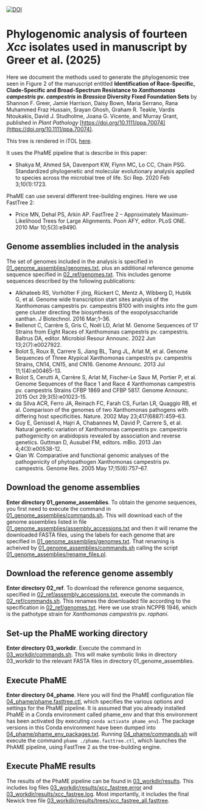 [![DOI](https://zenodo.org/badge/1003917332.svg)](https://doi.org/10.5281/zenodo.15713394)

# Phylogenomic analysis of fourteen *Xcc* isolates used in manuscript by Greer et al. (2025)

Here we document the methods used to generate the phylogenomic tree seen in Figure 2 of the manuscript entitled
**Identification of Race-Specific, Clade-Specific and Broad-Spectrum Resistance to *Xanthomonas campestris* pv. *campestris* in *Brassica* Diversity Fixed Foundation Sets**
by Shannon F. Greer, Jamie Harrison, Daisy Bown, Maria Serrano, Rana Muhammed Fraz Hussain, Srayan Ghosh, Graham R. Teakle, Vardis Ntoukakis, David J. Studholme, Joana G. Vicente, and Murray Grant,
published in *Plant Pathology* [https://doi.org/10.1111/ppa.70074](https://doi.org/10.1111/ppa.70074).

This tree is rendered in iTOL [here](https://itol.embl.de/tree/14417323152216801750521114).

It uses the PhaME pipeline that is describe in this paper:
- Shakya M, Ahmed SA, Davenport KW, Flynn MC, Lo CC, Chain PSG. Standardized phylogenetic and molecular evolutionary analysis applied to species across the microbial tree of life. Sci Rep. 2020 Feb 3;10(1):1723. 

PhaME can use several different tree-building engines. Here we use FastTree 2:
- Price MN, Dehal PS, Arkin AP. FastTree 2 – Approximately Maximum-Likelihood Trees for Large Alignments. Poon AFY, editor. PLoS ONE. 2010 Mar 10;5(3):e9490. 

## Genome assemblies included in the analysis
The set of genomes included in the analysis is specified in [01_genome_assemblies/genomes.txt](01_genome_assemblies/genomes.txt), plus an additional reference genome sequence specified in [02_ref/genomes.txt](02_ref/genomes.txt). This includes genome sequences described by the following publications:
- Alkhateeb RS, Vorhölter F jörg, Rückert C, Mentz A, Wibberg D, Hublik G, et al. Genome wide transcription start sites analysis of the Xanthomonas campestris pv. campestris B100 with insights into the gum gene cluster directing the biosynthesis of the exopolysaccharide xanthan. J Biotechnol. 2016 Mar;1–36. 
- Bellenot C, Carrère S, Gris C, Noël LD, Arlat M. Genome Sequences of 17 Strains from Eight Races of Xanthomonas campestris pv. campestris. Baltrus DA, editor. Microbiol Resour Announc. 2022 Jun 13;2(7):e0027922. 
- Bolot S, Roux B, Carrere S, Jiang BL, Tang JL, Arlat M, et al. Genome Sequences of Three Atypical Xanthomonas campestris pv. campestris Strains, CN14, CN15, and CN16. Genome Announc. 2013 Jul 11;1(4):e00465-13. 
- Bolot S, Cerutti A, Carrère S, Arlat M, Fischer-Le Saux M, Portier P, et al. Genome Sequences of the Race 1 and Race 4 Xanthomonas campestris pv. campestris Strains CFBP 1869 and CFBP 5817. Genome Announc. 2015 Oct 29;3(5):e01023-15. 
- da Silva ACR, Ferro JA, Reinach FC, Farah CS, Furlan LR, Quaggio RB, et al. Comparison of the genomes of two Xanthomonas pathogens with differing host specificities. Nature. 2002 May 23;417(6887):459–63. 
- Guy E, Genissel A, Hajri A, Chabannes M, David P, Carrere S, et al. Natural genetic variation of Xanthomonas campestris pv. campestris pathogenicity on arabidopsis revealed by association and reverse genetics. Guttman D, Ausubel FM, editors. mBio. 2013 Jan 4;4(3):e00538-12. 
- Qian W. Comparative and functional genomic analyses of the pathogenicity of phytopathogen Xanthomonas campestris pv. campestris. Genome Res. 2005 May 17;15(6):757–67. 

## Download the genome assemblies
**Enter directory 01_genome_assemblies**. To obtain the genome sequences, you first need to execute the command in [01_genome_assemblies/commands.sh](01_genome_assemblies/commands.sh). This will download each of the genome assemblies listed in file [01_genome_assemblies/assembly_accessions.txt](01_genome_assemblies/assembly_accessions.txt) and then it will rename the downloaded FASTA files, using the labels for each genome that are specified in [01_genome_assemblies/genomes.txt](01_genome_assemblies/genomes.txt). That renaming is acheived by [01_genome_assemblies/commands.sh](01_genome_assemblies/commands.sh) calling the script [01_genome_assemblies/rename_files.pl](01_genome_assemblies/rename_files.pl).

## Download the reference genome assembly
**Enter directory 02_ref**. To download the reference genome sequence, specified in [02_ref/assembly_accessions.txt](02_ref/assembly_accessions.txt), execute the commands in [02_ref/commands.sh](02_ref/commands.sh). This renames the downloaded file according to the specification in [02_ref/genomes.txt](02_ref/genomes.txt). Here we use strain NCPPB 1946, which is the pathotype strain for *Xanthomonas campestris* pv. *raphani*.

## Set-up the PhaME working directory
**Enter directory 03_workdir**. Execute the command in [03_workdir/commands.sh](03_workdir/commands.sh). This will make symbolic links in directory 03_workdir to the relevant FASTA files in directory 01_genome_assemblies.

## Execute PhaME
**Enter directory 04_phame**. Here you will find the PhaME configuration file [04_phame/phame.fasttree.ctl](04_phame/phame.fasttree.ctl), which specifies the various options and settings for the PhaME pipeline. It is assumed that you already installed PhaME in a Conda environment called phame_env and that this environment has been activated (by executing ```conda activate phame_env```). The package versions in this Conda environment have been dumped into [04_phame/phame_env_packages.txt](04_phame/phame_env_packages.txt). Running [04_phame/commands.sh](04_phame/commands.sh) will execute the command ```phame ./phame.fasttree.ctl```, which launches the PhAME pipeline, using FastTree 2 as the tree-building engine.

## Execute PhaME results
The results of the PhaME pipeline can be found in [03_workdir/results](03_workdir/results). This includes log files [03_workdir/results/xcc_fastree.error](03_workdir/results/xcc_fastree.error) and [03_workdir/results/xcc_fastree.log](03_workdir/results/xcc_fastree.log). Most importantly, it includes the final Newick tree file [03_workdir/results/trees/xcc_fastree_all.fasttree](03_workdir/results/trees/xcc_fastree_all.fasttree).
